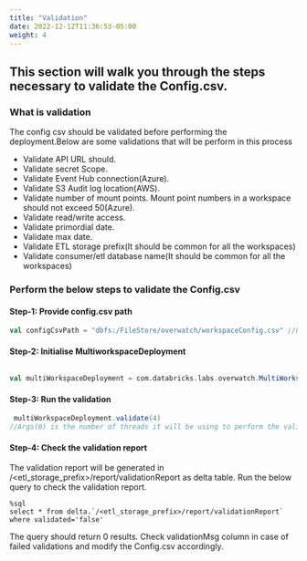 ```yaml
---
title: "Validation"
date: 2022-12-12T11:36:53-05:00
weight: 4
---
```

## This section will walk you through the steps necessary to validate the Config.csv.
### What is validation
The config csv should be validated before performing the deployment.Below are some validations that will be perform in this process
* Validate API URL should.
* Validate secret Scope.
* Validate Event Hub connection(Azure).
* Validate S3 Audit log location(AWS).
* Validate number of mount points. Mount point numbers in a workspace should not exceed 50(Azure).
* Validate read/write access.
* Validate primordial date.
* Validate max date.
* Validate ETL storage prefix(It should be common for all the workspaces)
* Validate consumer/etl database name(It should be common for all the workspaces)

### Perform the below steps to validate the Config.csv
#### Step-1: Provide config.csv path

```scala
val configCsvPath = "dbfs:/FileStore/overwatch/workspaceConfig.csv" //Provide the path of the config.csv
```

#### Step-2: Initialise MultiworkspaceDeployment

```scala

val multiWorkspaceDeployment = com.databricks.labs.overwatch.MultiWorkspaceDeployment(configCsvPath,"/mnt/tmp/overwatch/templocation") // Path /mnt/tmp/overwatch/templocation is a temp location which will be used as a temp storage.It will be automatically cleaned after each run.

```

#### Step-3: Run the validation
```scala
 multiWorkspaceDeployment.validate(4)
//Args(0) is the number of threads it will be using to perform the validation.

```
#### Step-4: Check the validation report
The validation report will be generated in /<etl_storage_prefix>/report/validationReport as delta table.
Run the below query to check the validation report. 
```roomsql
%sql
select * from delta.`/<etl_storage_prefix>/report/validationReport` where validated='false'
```
The query should return 0 results. Check validationMsg column in case of failed validations and modify the Config.csv accordingly.